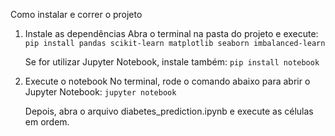 Como instalar e correr o projeto
1. Instale as dependências
Abra o terminal na pasta do projeto e execute:
`pip install pandas scikit-learn matplotlib seaborn imbalanced-learn`

    Se for utilizar Jupyter Notebook, instale também:
    `pip install notebook`

2. Execute o notebook
No terminal, rode o comando abaixo para abrir o Jupyter Notebook:
`jupyter notebook`

    Depois, abra o arquivo diabetes_prediction.ipynb e execute as células em ordem.

